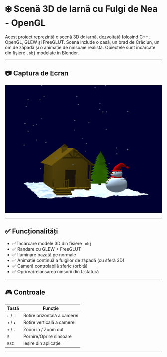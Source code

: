 # ❄️ Scenă 3D de Iarnă cu Fulgi de Nea - OpenGL

Acest proiect reprezintă o scenă 3D de iarnă, dezvoltată folosind C++, OpenGL, GLEW și FreeGLUT. Scena include o casă, un brad de Crăciun, un om de zăpadă și o animație de ninsoare realistă. Obiectele sunt încărcate din fișiere `.obj` modelate în Blender.

---

## 📷 Captură de Ecran

![Screenshot aplicație](./screenshots/image.png)

---

## ✅ Funcționalități

- ✅ Încărcare modele 3D din fișiere `.obj`
- ✅ Randare cu GLEW + FreeGLUT
- ✅ Iluminare bazată pe normale
- ✅ Animație continuă a fulgilor de zăpadă (cu sferă 3D)
- ✅ Cameră controlabilă sferic (orbită)
- ✅ Oprirea/relansarea ninsorii din tastatură

---

## 🎮 Controale

| Tastă | Funcție |
|-------|---------|
| `←` / `→` | Rotire orizontală a camerei |
| `↑` / `↓` | Rotire verticală a camerei |
| `+` / `-` | Zoom in / Zoom out |
| `S` | Pornire/Oprire ninsoare |
| `ESC` | Ieșire din aplicație |

---
